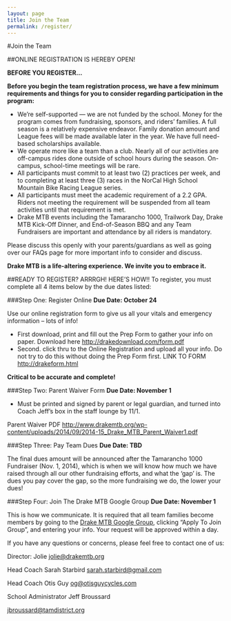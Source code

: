 ```yaml
---
layout: page
title: Join the Team
permalink: /register/
---
```

#Join the Team

##ONLINE REGISTRATION IS HEREBY OPEN!

**BEFORE YOU REGISTER…**

**Before you begin the team registration process, we have a few minimum requirements and things for you to consider regarding participation in the program:**

* We’re self-supported — we are not funded by the school. Money for the program comes from fundraising, sponsors, and riders’ families. A full season is a relatively expensive endeavor. Family donation amount and League fees will be made available later in the year. We have full need-based scholarships available.
* We operate more like a team than a club. Nearly all of our activities are off-campus rides done outside of school hours during the season. On-campus, school-time meetings will be rare.
* All participants must commit to at least two (2) practices per week, and to completing at least three (3) races in the NorCal High School Mountain Bike Racing League series.
* All participants must meet the academic requirement of a 2.2 GPA. Riders not meeting the requirement will be suspended from all team activities until that requirement is met.
* Drake MTB events including the Tamarancho 1000, Trailwork Day, Drake MTB Kick-Off Dinner, and End-of-Season BBQ and any Team Fundraisers are important and attendance by all riders is mandatory.

Please discuss this openly with your parents/guardians as well as going over our FAQs page for more important info to consider and discuss.

**Drake MTB is a life-altering experience. We invite you to embrace it.**

##READY TO REGISTER? ARRRGH! HERE’S HOW!!
To register, you must complete all 4 items below by the due dates listed:

###Step One: Register Online **Due Date: October 24**

Use our online registration form to give us all your vitals and emergency information – lots of info!

* First download, print and fill out the Prep Form to gather your info on paper.
Download here <http://drakedownload.com/form.pdf>
* Second. click thru to the Online Registration and upload all your info. Do not try to do this without doing the Prep Form first.
LINK TO FORM <http://drakeform.html>

**Critical to be accurate and complete!**

###Step Two: Parent Waiver Form **Due Date: November 1**

* Must be printed and signed by parent or legal guardian, and turned into Coach Jeff’s box in the staff lounge by 11/1.

Parent Waiver PDF <http://www.drakemtb.org/wp-content/uploads/2014/09/2014-15_Drake_MTB_Parent_Waiver1.pdf>

###Step Three: Pay Team Dues **Due Date: TBD**

The final dues amount will be announced after the Tamarancho 1000 Fundraiser (Nov. 1, 2014), which is when we will know how much we have raised through all our other fundraising efforts, and what the ‘gap’ is.  The dues you pay cover the gap, so the more fundraising we do, the lower your dues!

###Step Four: Join The Drake MTB Google Group **Due Date: November 1**

This is how we communicate. It is required that all team families become members by going to the [Drake MTB Google Group][id], clicking “Apply To Join Group”, and entering your info. Your request will be approved within a day.

[id]:https://groups.google.com/forum/?hl=en&fromgroups#!forum/drakemtb

If you have any questions or concerns, please feel free to contact one of us:

Director: Jolie
jolie@drakemtb.org

Head Coach Sarah Starbird
sarah.starbird@gmail.com

Head Coach Otis Guy
og@otisguycycles.com

School Administrator Jeff Broussard

jbroussard@tamdistrict.org
